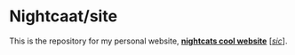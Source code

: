 # Nightcaat/site
This is the repository for my personal website, [**nightcats cool website**](http://nightcat.gg) [[*sic*](http://en.wikipedia.org/wiki/Sic)].